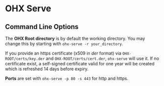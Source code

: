 # OHX Serve

## Command Line Options

The **OHX Root directory** is by default the working directory.
You may change this by starting with `ohx-serve -r your_directory`.

If you provide an https certificate (x509 in *der* format) via `OHX-ROOT/certs/key.der` and `OHX-ROOT/certs/cert.der`,
`ohx-serve` will use it.
If no certificate exist, a self-signed certificate valid for one year will be created which is refreshed 14 days before expiry.

**Ports** are set with `ohx-serve -p 80 -s 443` for http and https.
